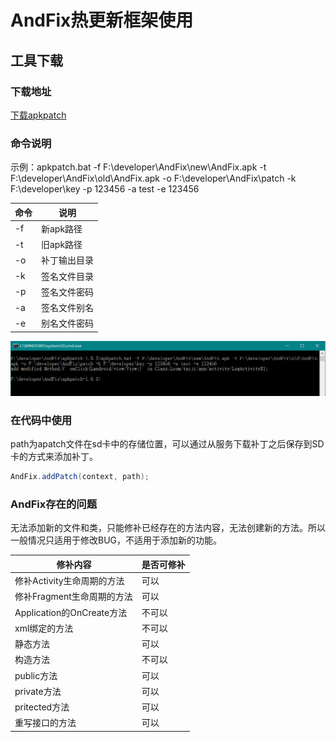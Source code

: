 # AndFix热更新框架使用
## 工具下载
### 下载地址
[下载apkpatch](https://raw.githubusercontent.com/alibaba/AndFix/master/tools/apkpatch-1.0.3.zip)
### 命令说明
示例：apkpatch.bat -f F:\developer\AndFix\new\AndFix.apk -t F:\developer\AndFix\old\AndFix.apk -o F:\developer\AndFix\patch -k F:\developer\key -p 123456 -a test -e 123456

| 命令  | 说明    |
| --- | ------------ |
| -f  | 新apk路径    |
| -t  | 旧apk路径    |
| -o  | 补丁输出目录 |
| -k  | 签名文件目录 |
| -p  | 签名文件密码 |
| -a  | 签名文件别名 |
| -e  | 别名文件密码 |
![命令示例](./picture/AndFix命令示例.PNG)
### 在代码中使用
path为apatch文件在sd卡中的存储位置，可以通过从服务下载补丁之后保存到SD卡的方式来添加补丁。
```java
AndFix.addPatch(context, path);
```
### AndFix存在的问题
无法添加新的文件和类，只能修补已经存在的方法内容，无法创建新的方法。所以一般情况只适用于修改BUG，不适用于添加新的功能。

| 修补内容                   | 是否可修补 |
| -------------------------- | ---------- |
| 修补Activity生命周期的方法 | 可以       |
| 修补Fragment生命周期的方法 | 可以       |
| Application的OnCreate方法  | 不可以     |
| xml绑定的方法              | 不可以     |
| 静态方法                   | 可以       |
| 构造方法                   | 不可以     |
| public方法                 | 可以       |
| private方法                | 可以       |
| pritected方法              | 可以       |
| 重写接口的方法             | 可以           |

